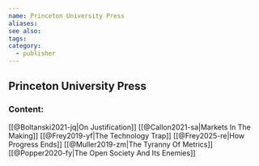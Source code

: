 ```yaml
---
name: Princeton University Press
aliases:
see also:
tags:
category:
  - publisher
---
```


## Princeton University Press

### Content:
[[@Boltanski2021-jq|On Justification]]
[[@Callon2021-sa|Markets In The Making]]
[[@Frey2019-yf|The Technology Trap]]
[[@Frey2025-re|How Progress Ends]]
[[@Muller2019-zm|The Tyranny Of Metrics]]
[[@Popper2020-fy|The Open Society And Its Enemies]]